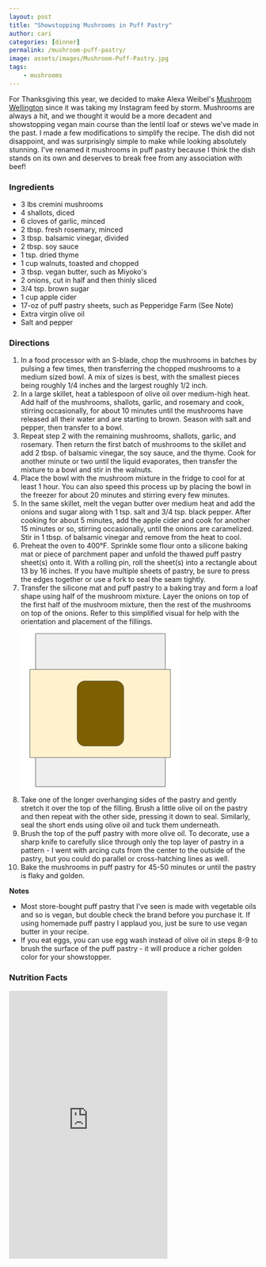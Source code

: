 ```yaml
---
layout: post
title: "Showstopping Mushrooms in Puff Pastry"
author: cari
categories: [dinner]
permalink: /mushroom-puff-pastry/
image: assets/images/Mushroom-Puff-Pastry.jpg
tags:
    - mushrooms
---
```


For Thanksgiving this year, we decided to make Alexa Weibel's [Mushroom Wellington](https://cooking.nytimes.com/recipes/1020596-vegetarian-mushroom-wellington) since it was taking my Instagram feed by storm. Mushrooms are always a hit, and we thought it would be a more decadent and showstopping vegan main course than the lentil loaf or stews we've made in the past. I made a few modifications to simplify the recipe. The dish did not disappoint, and was surprisingly simple to make while looking absolutely stunning. I've renamed it mushrooms in puff pastry because I think the dish stands on its own and deserves to break free from any association with beef! 

<h3> Ingredients </h3>

- 3 lbs cremini mushrooms
- 4 shallots, diced
- 6 cloves of garlic, minced
- 2 tbsp. fresh rosemary, minced
- 3 tbsp. balsamic vinegar, divided
- 2 tbsp. soy sauce
- 1 tsp. dried thyme
- 1 cup walnuts, toasted and chopped
- 3 tbsp. vegan butter, such as Miyoko's
- 2 onions, cut in half and then thinly sliced
- 3/4 tsp. brown sugar
- 1 cup apple cider
- 17-oz of puff pastry sheets, such as Pepperidge Farm (See Note)
- Extra virgin olive oil
- Salt and pepper

<h3> Directions </h3>

1. In a food processor with an S-blade, chop the mushrooms in batches by pulsing a few times, then transferring the chopped mushrooms to a medium sized bowl. A mix of sizes is best, with the smallest pieces being roughly 1/4 inches and the largest roughly 1/2 inch.
2. In a large skillet, heat a tablespoon of olive oil over medium-high heat. Add half of the mushrooms, shallots, garlic, and rosemary and cook, stirring occasionally, for about 10 minutes until the mushrooms have released all their water and are starting to brown. Season with salt and pepper, then transfer to a bowl. 
3. Repeat step 2 with the remaining mushrooms, shallots, garlic, and rosemary. Then return the first batch of mushrooms to the skillet and add 2 tbsp. of balsamic vinegar, the soy sauce, and the thyme. Cook for another minute or two until the liquid evaporates, then transfer the mixture to a bowl and stir in the walnuts.
4. Place the bowl with the mushroom mixture in the fridge to cool for at least 1 hour. You can also speed this process up by placing the bowl in the freezer for about 20 minutes and stirring every few minutes.
5. In the same skillet, melt the vegan butter over medium heat and add the onions and sugar along with 1 tsp. salt and 3/4 tsp. black pepper. After cooking for about 5 minutes, add the apple cider and cook for another 15 minutes or so, stirring occasionally, until the onions are caramelized. Stir in 1 tbsp. of balsamic vinegar and remove from the heat to cool.
6. Preheat the oven to 400&deg;F. Sprinkle some flour onto a silicone baking mat or piece of parchment paper and unfold the thawed puff pastry sheet(s) onto it. With a rolling pin, roll the sheet(s) into a rectangle about 13 by 16 inches. If you have multiple sheets of pastry, be sure to press the edges together or use a fork to seal the seam tightly.
7. Transfer the silicone mat and puff pastry to a baking tray and form a loaf shape using half of the mushroom mixture. Layer the onions on top of the first half of the mushroom mixture, then the rest of the mushrooms on top of the onions. Refer to this simplified visual for help with the orientation and placement of the fillings.  
![Mushroom Puff Pastry](/assets/images/Mushroom-Assembly.jpg)
8. Take one of the longer overhanging sides of the pastry and gently stretch it over the top of the filling. Brush a little olive oil on the pastry and then repeat with the other side, pressing it down to seal. Similarly, seal the short ends using olive oil and tuck them underneath.
9. Brush the top of the puff pastry with more olive oil. To decorate, use a sharp knife to carefully slice through only the top layer of pastry in a pattern - I went with arcing cuts from the center to the outside of the pastry, but you could do parallel or cross-hatching lines as well.
10. Bake the mushrooms in puff pastry for 45-50 minutes or until the pastry is flaky and golden.

**Notes**
- Most store-bought puff pastry that I've seen is made with vegetable oils and so is vegan, but double check the brand before you purchase it. If using homemade puff pastry I applaud you, just be sure to use vegan butter in your recipe.
- If you eat eggs, you can use egg wash instead of olive oil in steps 8-9 to brush the surface of the puff pastry - it will produce a richer golden color for your showstopper.

<h3> Nutrition Facts </h3>

<iframe title="CRONOMETER.com" width="320" height="540" src="https://cronometer.com/facts.html?food=31143574&measure=0&labelType=AMERICAN_2016" frameborder="0"></iframe>
